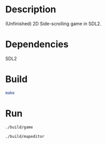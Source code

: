 # Description
(Unfinished) 2D Side-scrolling game in SDL2.

# Dependencies
SDL2

# Build
```sh
make
```

# Run
```sh
./build/game
```

```sh
./build/mapeditor
```
